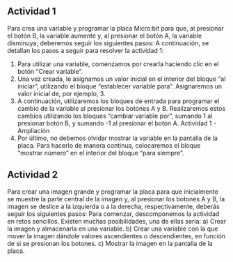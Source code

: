 ## Actividad 1
Para crea una variable y programar la placa Micro:bit para que, al presionar el
botón B, la variable aumente y, al presionar el botón A, la variable disminuya,
deberemos seguir los siguientes pasos:
A continuación, se detallan los pasos a seguir para resolver la actividad 1:
1. Para utilizar una variable, comenzamos por crearla haciendo clic en el botón
“Crear variable”.
2. Una vez creada, le asignamos un valor inicial en el interior del bloque “al
iniciar”, utilizando el bloque “establecer variable para”. Asignaremos un
valor inicial de, por ejemplo, 3.
3. A continuación, utilizaremos los bloques de entrada para programar el
cambio de la variable al presionar los botones A y B. Realizaremos estos
cambios utilizando los bloques “cambiar variable por”, sumando 1 al
presionar botón B, y sumando -1 al presionar el botón A.
Actividad 1 - Ampliación
4. Por último, no debemos olvidar mostrar la variable en la pantalla de la placa.
Para hacerlo de manera continua, colocaremos el bloque “mostrar número”
en el interior del bloque “para siempre”.

## Actividad 2
Para crear una imagen grande y programar la placa para que inicialmente se
muestre la parte central de la imagen y, al presionar los botones A y B, la imagen
se deslice a la izquierda o a la derecha, respectivamente, deberás seguir los
siguientes pasos:
Para comenzar, descomponemos la actividad en retos sencillos. Existen muchas
posibilidades, una de ellas sería:
a) Crear la imagen y almacenarla en una variable.
b) Crear una variable con la que mover la imagen dándole valores
ascendientes o descendientes, en función de si se presionan los
botones.
c) Mostrar la imagen en la pantalla de la placa.
